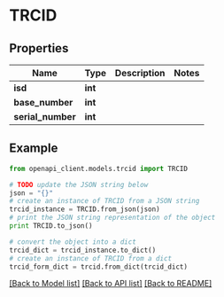 # TRCID


## Properties

Name | Type | Description | Notes
------------ | ------------- | ------------- | -------------
**isd** | **int** |  | 
**base_number** | **int** |  | 
**serial_number** | **int** |  | 

## Example

```python
from openapi_client.models.trcid import TRCID

# TODO update the JSON string below
json = "{}"
# create an instance of TRCID from a JSON string
trcid_instance = TRCID.from_json(json)
# print the JSON string representation of the object
print TRCID.to_json()

# convert the object into a dict
trcid_dict = trcid_instance.to_dict()
# create an instance of TRCID from a dict
trcid_form_dict = trcid.from_dict(trcid_dict)
```
[[Back to Model list]](../README.md#documentation-for-models) [[Back to API list]](../README.md#documentation-for-api-endpoints) [[Back to README]](../README.md)


